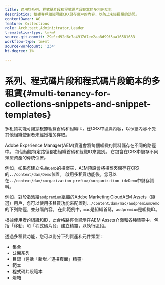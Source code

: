 ```yaml
---
title: 適用於系列、程式碼片段和程式碼片段範本的多租用功能
description: 根據客戶組織隔離CRX儲存庫中的內容，以防止未經授權的訪問。
contentOwner: AG
feature: Collections
role: Architect,Administrator,Leader
translation-type: tm+mt
source-git-commit: 29e3cd92d6c7a4917d7ee2aa8d9963aa16581633
workflow-type: tm+mt
source-wordcount: '234'
ht-degree: 1%

---
```



# 系列、程式碼片段和程式碼片段範本的多租賃{#multi-tenancy-for-collections-snippets-and-snippet-templates}

多租賃功能可讓您根據組織首碼和組織ID，在CRX中區隔內容，以保護內容不受其他組織使用者未經授權的存取。

Adobe Experience Manager(AEM)資產會將每個組織的資料儲存在不同的路徑中。 每個組織特定路徑都由組織首碼和組織ID來識別。
它包含在CRX中儲存不同類型資產的傳統位置。

例如，如果您建立名為`Demo`的檔案夾，AEM預設會將檔案夾儲存在CRX的`../content/dam/Demo`位置。 啟用多租賃功能後，您可以在`../content/dam/<organization prefix>/<organization id>Demo`中儲存資料。

例如，對於指派給`aodpremium`組織的Adobe Marketing CloudAEM Assets（隨選）用戶，您可以使用多租賃功能來配置到`../content/dam/mac/aodpremiumDemo`的下列路徑，並分隔內容。 在此範例中，`mac`是組織首碼，`aodpremium`是組織ID。

根據使用者的組織和ID，此合格路徑會顯示在AEM Assets介面和各種精靈中，包括「移動」和「程式碼片段」建立精靈，以執行區段。

透過多租賃功能，您可以劃分下列資產和元件類型：

* 集合
* 公開系列
* 目錄（包括「新增／選擇頁面」精靈）
* 範本
* 程式碼片段範本
* 燈箱
